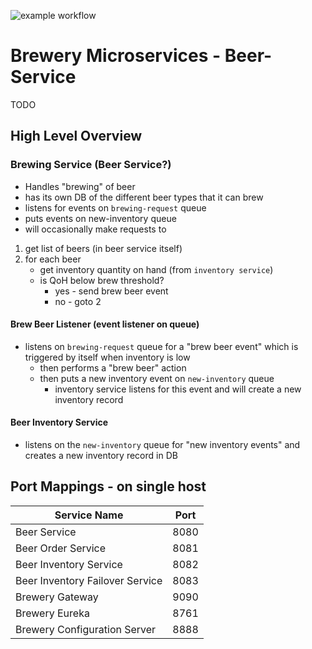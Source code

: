![example workflow](https://github.com/strohs/brewery-microservices/beer-service/actions/workflows/beer-service.yml/badge.svg)

# Brewery Microservices - Beer-Service
TODO
## High Level Overview
### Brewing Service (Beer Service?)
- Handles "brewing" of beer
- has its own DB of the different beer types that it can brew
- listens for events on `brewing-request` queue
- puts events on new-inventory queue
- will occasionally make requests to 

1. get list of beers (in beer service itself)
2. for each beer
   - get inventory quantity on hand (from `inventory service`)
   - is QoH below brew threshold? 
     - yes - send brew beer event
     - no - goto 2


#### Brew Beer Listener (event listener on queue)
 - listens on `brewing-request` queue for a "brew beer event" which is triggered by itself when inventory is low
   - then performs a "brew beer" action
   - then puts a new inventory event on `new-inventory` queue
     - inventory service listens for this event and will create a new inventory record


#### Beer Inventory Service
- listens on the `new-inventory` queue for "new inventory events" and creates a new inventory record in DB



## Port Mappings - on single host

| Service Name                    | Port |
|---------------------------------|------|
| Beer Service                    | 8080 |
| Beer Order Service              | 8081 |
| Beer Inventory Service          | 8082 |
| Beer Inventory Failover Service | 8083 |
| Brewery Gateway                 | 9090 |
| Brewery Eureka                  | 8761 |
| Brewery Configuration Server    | 8888 |


